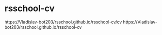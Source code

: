 # rsschool-cv
https://Vladislav-bot203/rsschool.github.io/rsschool-cv/cv
https://Vladislav-bot203/rsschool.github.io/rsschool-cv
